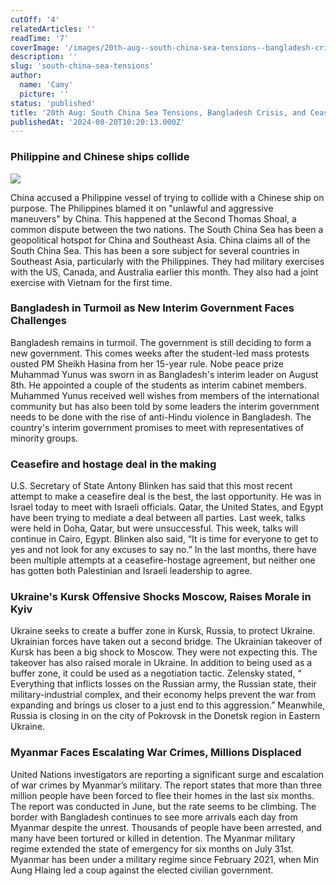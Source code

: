 ```yaml
---
cutOff: '4'
relatedArticles: ''
readTime: '7'
coverImage: '/images/20th-aug--south-china-sea-tensions--bangladesh-crisis--and-ceasefire-hopes--E0MT.jpg'
description: ''
slug: 'south-china-sea-tensions'
author:
  name: 'Camy'
  picture: ''
status: 'published'
title: '20th Aug: South China Sea Tensions, Bangladesh Crisis, and Ceasefire Hopes'
publishedAt: '2024-08-20T10:20:13.000Z'
---
```


### Philippine and Chinese ships collide

![](/images/20th-aug--south-china-sea-tensions--bangladesh-crisis--and-ceasefire-hopes--k3Nj.jpg)

China accused a Philippine vessel of trying to collide with a Chinese ship on purpose. The Philippines blamed it on "unlawful and aggressive maneuvers" by China. This happened at the Second Thomas Shoal, a common dispute between the two nations. The South China Sea has been a geopolitical hotspot for China and Southeast Asia. China claims all of the South China Sea. This has been a sore subject for several countries in Southeast Asia, particularly with the Philippines. They had military exercises with the US, Canada, and Australia earlier this month. They also had a joint exercise with Vietnam for the first time.

### Bangladesh in Turmoil as New Interim Government Faces Challenges

Bangladesh remains in turmoil. The government is still deciding to form a new government. This comes weeks after the student-led mass protests ousted PM Sheikh Hasina from her 15-year rule. Nobe peace prize Muhammad Yunus was sworn in as Bangladesh's interim leader on August 8th. He appointed a couple of the students as interim cabinet members. Muhammed Yunus received well wishes from members of the international community but has also been told by some leaders the interim government needs to be done with the rise of anti-Hindu violence in Bangladesh. The country's interim government promises to meet with representatives of minority groups.

### Ceasefire and hostage deal in the making

U.S. Secretary of State Antony Blinken has said that this most recent attempt to make a ceasefire deal is the best, the last opportunity. He was in Israel today to meet with Israeli officials. ​​Qatar, the United States, and Egypt have been trying to mediate a deal between all parties. Last week, talks were held in Doha, Qatar, but were unsuccessful. This week, talks will continue in Cairo, Egypt. Blinken also said, “It is time for everyone to get to yes and not look for any excuses to say no.” In the last months, there have been multiple attempts at a ceasefire-hostage agreement, but neither one has gotten both Palestinian and Israeli leadership to agree.

### Ukraine's Kursk Offensive Shocks Moscow, Raises Morale in Kyiv

Ukraine seeks to create a buffer zone in Kursk, Russia, to protect Ukraine. Ukrainian forces have taken out a second bridge. The Ukrainian takeover of Kursk has been a big shock to Moscow. They were not expecting this. The takeover has also raised morale in Ukraine. In addition to being used as a buffer zone, it could be used as a negotiation tactic. Zelensky stated, “ Everything that inflicts losses on the Russian army, the Russian state, their military-industrial complex, and their economy helps prevent the war from expanding and brings us closer to a just end to this aggression.” Meanwhile, Russia is closing in on the city of Pokrovsk in the Donetsk region in Eastern Ukraine.

### Myanmar Faces Escalating War Crimes, Millions Displaced

​​United Nations investigators are reporting a significant surge and escalation of war crimes by Myanmar’s military. The report states that more than three million people have been forced to flee their homes in the last six months. The report was conducted in June, but the rate seems to be climbing. The border with Bangladesh continues to see more arrivals each day from Myanmar despite the unrest. Thousands of people have been arrested, and many have been tortured or killed in detention. The Myanmar military regime extended the state of emergency for six months on July 31st. Myanmar has been under a military regime since February 2021, when Min Aung Hlaing led a coup against the elected civilian government.